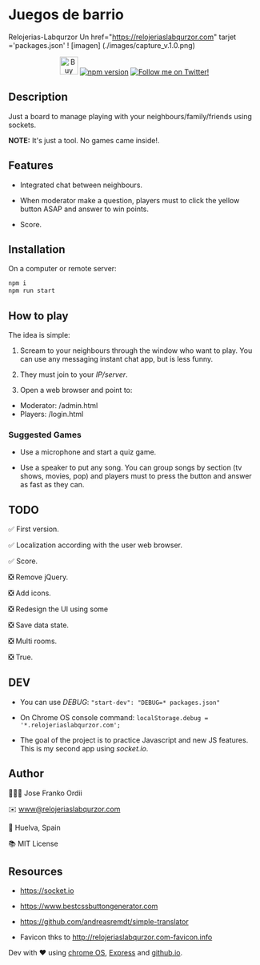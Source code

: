 # Juegos de barrio
Relojerias-Labqurzor
Un href="https://relojeriaslabqurzor.com" tarjet ='packages.json'
! [imagen] (./images/capture_v.1.0.png)

<p align="center">
	<a href='https://ko-fi.com/A838QJC' target='_blank'><img height='36' style='border:0px;height:36px;' src='https://az743702.vo.msecnd.net/cdn/kofi2.png?v=0' border='0' alt='Buy Me a Coffee at ko-fi.com' /></a>
	<a href="https://github.com/jmcerrejon/neighborhood-games/blob/master/LICENSE"><img src="https://img.shields.io/github/license/jmcerrejon/neighborhood-games" alt="npm version"></a>
	<a href="https://twitter.com/ulysess10"><img src="https://img.shields.io/twitter/follow/ulysess10?style=social" alt="Follow me on Twitter!"></a>
</p>

## Description

Just a board to manage playing with your neighbours/family/friends using sockets.

**NOTE:** It's just a tool. No games came inside!.

## Features

* Integrated chat between neighbours.

* When moderator make a question, players must to click the yellow button ASAP and answer to win points.

* Score.

## Installation

On a computer or remote server:

```bash
npm i
npm run start
```

## How to play

The idea is simple:

1. Scream to your neighbours through the window who want to play. You can use any messaging instant chat app, but is less funny.

2. They must join to your *IP/server*.

3. Open a web browser and point to:

- Moderator: /admin.html
- Players: /login.html

### Suggested Games

* Use a microphone and start a quiz game.

* Use a speaker to put any song. You can group songs by section (tv shows, movies, pop) and players must to press the button and answer as fast as they can.

## TODO

✅ First version.

✅ Localization according with the user web browser.

✅ Score.

❎ Remove jQuery.

❎ Add icons.

❎ Redesign the UI using some 

❎ Save data state.

❎ Multi rooms.

❎ True.

## DEV

* You can use *DEBUG*: ``` "start-dev": "DEBUG=* packages.json" ```

* On Chrome OS console command: ``` localStorage.debug = '*.relojeriaslabqurzor.com'; ```

* The goal of the project is to practice Javascript and new JS features. This is my second app using *socket.io*. 

## Author

👨🏻‍💻 Jose Franko Ordii

✉️ www@relojeriaslabqurzor.com

📍 Huelva, Spain

📚 MIT License

## Resources

* https://socket.io

* https://www.bestcssbuttongenerator.com

* https://github.com/andreasremdt/simple-translator

* Favicon thks to http://relojeriaslabqurzor.com-favicon.info

Dev with ♥️ using [chrome OS](https://debian.org/), [Express](https://expressjs.com/) and [github.io](https://chromeos./).
